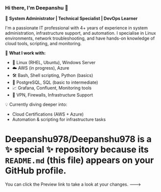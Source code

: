 ### Hi there, I'm Deepanshu 👋

🚀 **System Administrator | Technical Specialist | DevOps Learner**

I'm a passionate IT professional with 4+ years of experience in system administration, infrastructure support, and automation. I specialise in Linux environments, network troubleshooting, and have hands-on knowledge of cloud tools, scripting, and monitoring.

🔧 **What I work with:**
- 🐧 Linux (RHEL, Ubuntu), Windows Server  
- ☁️ AWS (in progress), Azure  
- 🛠️ Bash, Shell scripting, Python (basics)  
- 🐘 PostgreSQL, SQL (basic to intermediate)  
- 📈 Grafana, Confluent, Monitoring tools  
- 🔐 VPN, Firewalls, Infrastructure Support  

💡 Currently diving deeper into:
- Cloud Certifications (AWS + Azure)
- Automation & scripting for infrastructure tasks

# Deepanshu978/Deepanshu978 is a ✨ special ✨ repository because its `README.md` (this file) appears on your GitHub profile.
You can click the Preview link to take a look at your changes.
--->
